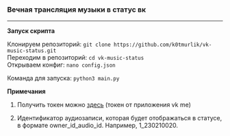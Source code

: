 ### Вечная трансляция музыки в статус вк

---
**Запуск скрипта**</br>

Клонируем репозиторий: `git clone https://github.com/k0tmurlik/vk-music-status.git`</br>
Переходим в репозиторий: `cd vk-music-status`</br>
Открываем конфиг: `nano config.json`</br>

Команда для запуска: `python3 main.py`

**Примечания**

  1) Получить токен можно [здесь](https://oauth.vk.com/authorize?client_id=6146827&scope=1073737727&redirect_uri=https://oauth.vk.com/blank.html&display=page&response_type=token&revoke=1) (токен от приложения vk me)
  
  2) Идентификатор аудиозаписи, которая будет отображаться в статусе, в формате owner_id_audio_id. Например, 1_230210020.
